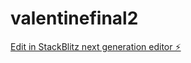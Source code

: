 # valentinefinal2

[Edit in StackBlitz next generation editor ⚡️](https://stackblitz.com/~/github.com/madhavchaturvedi005/valentinefinal2)
